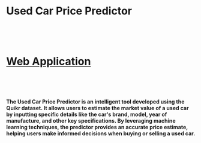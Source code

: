 <h1> Used Car Price Predictor<h1/>
<br>

[Web Application](https://used-car-price-predictor-l2w5cyfssggs9ensr2euvb.streamlit.app/)

<br>
<h4>
The Used Car Price Predictor is an intelligent tool developed using the Quikr dataset. It allows users to estimate the market value of a used car by inputting specific details like the car's brand, model, year of manufacture, and other key specifications. By leveraging machine learning techniques, the predictor provides an accurate price estimate, helping users make informed decisions when buying or selling a used car.<h4/>
